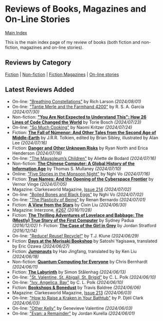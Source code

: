 # Reviews of Books, Magazines and On-Line Stories

[Main Index](../README.md)

This is the main index page of my review of books (both fiction and non-fiction, magazines and on-line stories).

## Reviews by Category

[Fiction](fiction/README.md) | [Non-fiction](nonfiction/README.md) | [Fiction Magazines](magazines/README.md) | [On-line stories](online/README.md)

## Latest Reviews Added

- On-line: ["Breathing Constellations"](online/2024/20240801-BreathingConstellations.md) by Rich Larson *(2024/08/01)*
- On-line: ["Tantie Merle and the Farmhand 4200"](online/2024/20240730-TantieMerleFarmhand4200.md) by R. S. A. Garcia *(2024/07/30)*
- Non-fiction: [**"You Are Not Expected to Understand This": How 26 Lines of Code Changed the World**](nonfiction/2024/20240723-NotExpectedUnderstandThis.md) by Torie Bosch *(2024/07/23)*
- On-line: ["So Much Cooking"](online/2024/20240724-SoMuchCooking.md) by Naomi Kritzer *(2024/07/24)*
- Fiction: [**The Fall of Númenor: And Other Tales from the Second Age of Middle-Earth**](fiction/2024/20240716-FallNumenor.md) by J.R.R. Tolkien, edited by Brian Sibley, illustrated by Alan Lee *(2024/07/16)*
- Fiction: [**Danger and Other Unknown Risks**](fiction/2024/20240716-DangerOtherUnknownRisks.md) by Ryan North and Erica Henderson *(2024/07/16)*
- On-line: ["The Mausoleum’s Children"](online/2024/20240716-MausoleumChildren.md) by Aliette de Bodard *(2024/07/16)*
- Non-fiction: [**The Chinese Computer: A Global History of the Information Age**](nonfiction/2024/20240710-ChineseComputer.md) by Thomas S. Mullaney *(2024/07/10)*
- Online: ["Five Stories in the Monsoon Night"](online/2024/20240716-FiveStoriesMoonsoonNight.md) by Nghi Vo *(2024/07/16)*
- Fiction: [**True Names: And the Opening of the Cyberspace Frontier**](fiction/2024/20240705-TrueNamesOpeningCyberspace.md) by Vernor Vinge *(2024/07/05)*
- Magazine: Clarkesworld Magazine, [Issue 214](magazines/Clarkesworld/20240702-Clarkesworld214.md) *(2024/07/02)*
- On-line: ["Boiled Bones and Black Eggs"](online/2024/20240702-BoiledBonesBlackEggs.md) by Nghi Vo *(2024/07/02)*
- On-line: ["The Plasticity of Being"](online/2024/20240701-PlaticityBeing.md) by Renan Bernardo *(2024/07/01)*
- Fiction: [**A View from the Stars**](fiction/2024/20240630-ViewStars.md) by Cixin Liu *(2024/06/30)*
- Magazine: Interzone, [#267](magazines/Interzone/20161128-Interzone267.md) *(2016/11/28)*
- Fiction: [**The Thrilling Adventures of Lovelace and Babbage: The (Mostly) True Story of the First Computer**](fiction/2016/20161202-ThrillingAdventuresLovelaceBabbage.md) by Sydney Padua *(2016/12/02)*
f- Fiction: [**The Case of the Girl in Grey**](fiction/2016/20161214-CaseGirlGrey.md) by Jordan Stratford *(2016/12/14)*
- On-line: ["Reduce! Reuse! Recycle!"](online/2024/20240629-ReduceReuseRecycle.md) by T.J. Klune *(2024/06/29)*
- Fiction: [**Days at the Morisaki Bookshop**](fiction/2024/20240627-DaysMorisakiBookshop.md) by Satoshi Yagisawa, translated by Eric Ozawa *(2024/06/27)*
- Fiction: [**Jumpnauts**](fiction/2024/20240618-Jumpnauts.md) by Hao Jingfang, translated by by Ken Liu *(2024/06/18)*
- Non-fiction: [**Quantum Computing for Everyone**](nonfiction/2024/20240611-QuantumComputingEveryone.md) by Chris Bernhardt *(2024/06/11)*
- Fiction: [**The Labyrinth**](fiction/2024/20240613-Labyrinth.md) by Simon Stålenhag *(2024/06/13)*
- On-line: ["St. Valentine, St. Abigail, St. Brigid"](online/2024/20240610-ValentineAbigailBrigid.md) by C. L. Polk *(2024/06/10)*
- On-line: ["Ivy, Angelica, Bay"](online/2024/20240610-IvyAngelicaBay.md) by C. L. Polk *(2024/06/10)*
- Fiction: [**Bookshops & Bonedust**](fiction/2024/20240606-BookshopsBonedust.md) by Travis Baldree *(2024/06/06)*
- Magazine: Clarkesworld Magazine, [Issue 213](magazines/Clarkesworld/20240603-Clarkesworld213.md) *(2024/06/03)*
- On-line: ["How to Raise a Kraken in Your Bathtub"](online/2024/20240603-RaiseKrakenBathtub.md) by P. Djèlí Clark *(2024/06/03)*
- On-line: ["Other Kelly"](online/2024/20240603-OtherKelly.md) by Genevieve Valentine *(2024/06/03)*
- On-line: ["Evan: a Remainder"](online/2024/20240601-EvanRemainder.md) by Jordan Kurella *(2024/06/01)*
